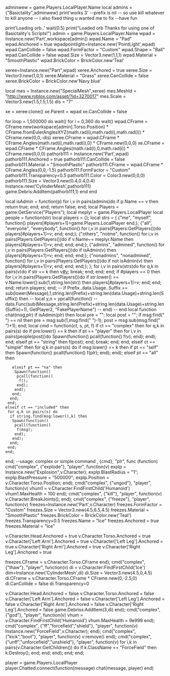 adminwew = game.Players.LocalPlayer.Name
local admins = {"Basictality",adminwew}
print'works 3'
--prefix is nil
-- so use kill whatever to kill anyone
-- i also fixed thing u wanted me to fix
--have fun

print'Loading orb..'
wait(0.5)
print("Loaded orb Thanks for using one of Basictality's Scripts!")
admin = game.Players.LocalPlayer.Name
wpad = Instance.new('Part',workspace[admin])
wpad.Name = "Pad"
wpad.Anchored = true
wpadpointlight=Instance.new('PointLight',wpad)
wpad.CanCollide = false
wpad.FormFactor = "Custom"
wpad.Shape = "Ball"
wpad.CanCollide = false
wpad.Size = Vector3.new(1,1,1)
wpad.Material = "SmoothPlastic"
wpad.BrickColor = BrickColor.new'Teal'

xeree=Instance.new("Part",wpad)
xeree.Anchored = true
xeree.Size = Vector3.new(1,0,1)
xeree.Material = "Grass"
xeree.CanCollide = false
xeree.BrickColor = BrickColor.new'Navy blue'

local mes = Instance.new("SpecialMesh",xeree)
mes.MeshId = "http://www.roblox.com/asset/?id=3270017"
mes.Scale = Vector3.new(1.5,1.5,1.5)
dis = "7"

xe = xeree:clone()
xe.Parent = wpad
xe.CanCollide = false

for loop = 1,500000 do wait()
	for i = 0,360 do wait()
	wpad.CFrame = CFrame.new(workspace[admin].Torso.Position) * CFrame.fromEulerAnglesXYZ(math.rad(i),math.rad(i),math.rad(i)) * CFrame.new(0,0,-dis)
	xeree.CFrame = wpad.CFrame * CFrame.Angles(math.rad(i),math.rad(i),0) * CFrame.new(0,0,0)
	xe.CFrame = wpad.CFrame * CFrame.Angles(math.rad(i),0,math.rad(i)) * CFrame.new(0,0,0)
	pathorb111 = Instance.new('Part',wpad)
	pathorb111.Anchored = true
	pathorb111.CanCollide = false
	pathorb111.Material = "SmoothPlastic"
	pathorb111.CFrame = wpad.CFrame * CFrame.Angles(0,0,-1.5)
	pathorb111.FormFactor = "Custom"
	pathorb111.Transparency=0.5
	pathorb111.Color = Color3.new(0,0,0)
	pathorb111.Size = Vector3.new(0.4,0.4,0.4)
	Instance.new('CylinderMesh',pathorb111)
	game.Debris:AddItem(pathorb111,1)
	end
end

local isAdmin = function(p)
 for i,v in pairs(admins)do
  if p.Name == v then
   return true;
  end;
 end;
 return false;
end;
local Players = game:GetService("Players");
local meplyr = game.Players.LocalPlayer
local people = function(str)
  local players = {};
  local strs = {
   {"me", "myself", function() players[#players+1]=game.Players.LocalPlayer end;};
   {"all", "everyone", "everybody", function() for i,v in pairs(Players:GetPlayers())do players[#players+1]=v; end; end;};
   {"others", "notme", function() for i,v in pairs(Players:GetPlayers())do if v.Name~= meplyr.Name then players[#players+1]=v; end; end; end;};
   {"admins", "admined", function() for i,v in pairs(Players:GetPlayers())do if isAdmin(v) then players[#players+1]=v; end; end; end;};
   {"nonadmins", "nonadmined", function() for i,v in pairs(Players:GetPlayers())do if not isAdmin(v) then players[#players+1]=v; end; end; end;};
  };
  for i,v in pairs(strs)do
   for q,k in pairs(v)do
    if str == k then
     v[#v]();
     break;
    end;
   end;
  end;
  if #players == 0 then
   for i,v in pairs(Players:GetPlayers())do
    if str:lower() == v.Name:lower():sub(1,string.len(str)) then
     players[#players+1]=v;
    end;
   end;
  end;
  return players;
 end;
--   if Prefix..data.Usage..Suffix == sub(lower(Message),1,string.len(Prefix)+string.len(data.Usage)+string.len(Suffix)) then
--    local y,n = ypcall(function()
--      data.Func(sub(Message,string.len(Prefix)+string.len(data.Usage)+string.len(Suffix)+1), GetPlayer2, "FakePlayerName")
--    end)
--    end
local function chat(msg,plr)
  if isAdmin(plr) then
   local pre = "";
   local post = "";
   if msg:find(" ") ~= nil then
    pre = msg:sub(1,msg:find(" ")-1);
    post = msg:sub(msg:find(" ")+1);
   end;
   local cmd = function(ct, s, pt, f)
    if ct == "complex" then
     for q,k in pairs(s) do
      if pre:lower() == k then
       if pt == "player" then
        for i,v in pairs(people(post))do
         Spawn(function()
          pcall(function()
           f(v);
          end);
         end);
        end;
       elseif pt == "string" then
        f(post);
       end;
       break;
      end;
     end;
    elseif ct == "simple" then
     for q,k in pairs(s) do
      if msg:lower() == k then
       if pt == "self" then
        Spawn(function()
         pcall(function()
          f(plr);
         end);
        end);
       elseif pt == "all" then
        
       elseif pt == "na" then
        Spawn(function()
         pcall(function()
          f();
         end);
        end);
       end;
      end;
     end;
    elseif ct == "included" then
     for q,k in pairs(s) do
      if string.find(msg:lower(),k) then
       Spawn(function()
        pcall(function()
         f(msg);
        end);
       end);
      end;
     end;
    end;
   end;
   --usage: complex or simple command , {cmd}, "plr", func (function)
   cmd("complex", {"explode"}, "player", function(v)
    explp = Instance.new("Explosion",v.Character);
	explp.BlastRadius = "1";
	explp.BlastPressure = "500000";
	explp.Position = v.Character.Torso.Position;
   end);
   cmd("complex", {"ungod"}, "player", function(v)
    vhum1 = v.Character:FindFirstChild('Humanoid')
	vhum1.MaxHealth = 100
   end);
   cmd("complex", {"kill"}, "player", function(v)
    v.Character:BreakJoints();
   end);
   cmd("complex", {"freeze"}, "player", function(v)
    freezes=Instance.new('Part',v.Character)
freezes.FormFactor = "Custom"
freezes.Size = Vector3.new(4.5,6.5,4.5)
freezes.Material = "SmoothPlastic"
freezes.BrickColor = BrickColor.new('Teal')
freezes.Transparency=0.5
freezes.Name = "Ice"
freezes.Anchored = true
freezes.Material = "Ice"

v.Character.Head.Anchored = true
v.Character.Torso.Anchored = true
v.Character['Left Arm'].Anchored = true
v.Character['Left Leg'].Anchored = true
v.Character['Right Arm'].Anchored = true
v.Character['Right Leg'].Anchored = true

freezes.CFrame = v.Character.Torso.CFrame
   end);
   cmd("complex", {"thaw"}, "player", function(v)
di = v.Character:FindFirstChild('Ice')
dim=Instance.new('CylinderMesh',di)
di.Size = Vector3.new(4.5,0,4.5)
di.CFrame = v.Character.Torso.CFrame * CFrame.new(0,-2.5,0)
di.CanCollide = false
di.Transparency=0

v.Character.Head.Anchored = false
v.Character.Torso.Anchored = false
v.Character['Left Arm'].Anchored = false
v.Character['Left Leg'].Anchored = false
v.Character['Right Arm'].Anchored = false
v.Character['Right Leg'].Anchored = false
game.Debriss:AddItem(3,di)
end);
   cmd("complex", {"god"}, "player", function(v)
    vhum = v.Character:FindFirstChild('Humanoid')
	vhum.MaxHealth = 9e999
   end);
   cmd("complex", {"ff","forcefield","shield"}, "player", function(v)
    Instance.new("ForceField",v.Character);
   end);
   cmd("complex", {"kick","boot"}, "player", function(v)
	v:remove()
   end);
   cmd("complex", {"unff","unforcefield","unshield"}, "player", function(v)
    for i,k in pairs(v.Character:GetChildren()) do
     if k.ClassName == "ForceField" then
      k:Destroy();
     end;
    end;
   end);
  end;
end;

player = game.Players.LocalPlayer
player.Chatted:connect(function(message) chat(message, player) end)
